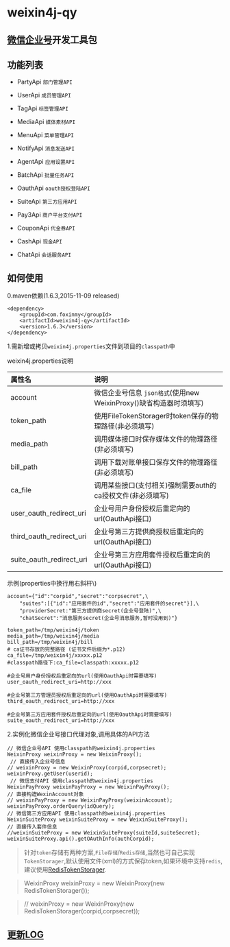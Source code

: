 weixin4j-qy
===========

[微信企业号](http://qydev.weixin.qq.com/wiki/index.php)开发工具包
---------------------------------------------------------------

功能列表
-------

  * PartyApi `部门管理API`
	
  * UserApi `成员管理API`
  
  * TagApi `标签管理API`
  
  * MediaApi `媒体素材API`
  
  * MenuApi `菜单管理API`
  
  * NotifyApi `消息发送API`
  
  * AgentApi `应用设置API`
  
  * BatchApi `批量任务API`
  
  * OauthApi `oauth授权登陆API`
  
  * SuiteApi `第三方应用API`
  
  * Pay3Api `商户平台支付API`
	
  * CouponApi `代金券API`
	
  * CashApi `现金API`
  
  * ChatApi `会话服务API`

如何使用
--------
0.maven依赖(1.6.3,2015-11-09 released)

	<dependency>
	    <groupId>com.foxinmy</groupId>
	    <artifactId>weixin4j-qy</artifactId>
	    <version>1.6.3</version>
	</dependency>
1.需新增或拷贝`weixin4j.properties`文件到项目的`classpath`中

weixin4j.properties说明

| 属性名       |       说明      |
| :---------- | :-------------- |
| account     | 微信企业号信息 `json格式`(使用new WeixinProxy()缺省构造器时须填写) |
| token_path  | 使用FileTokenStorager时token保存的物理路径(非必须填写) |
| media_path  | 调用媒体接口时保存媒体文件的物理路径(非必须填写) |
| bill_path   	| 调用下载对账单接口保存文件的物理路径(非必须填写) |
| ca_file     	| 调用某些接口(支付相关)强制需要auth的ca授权文件(非必须填写) |
| user_oauth_redirect_uri     | 企业号用户身份授权后重定向的url(OauthApi接口) |
| third_oauth_redirect_uri	  | 企业号第三方提供商授权后重定向的url(OauthApi接口) |
| suite_oauth_redirect_uri     | 企业号第三方应用套件授权后重定向的url(OauthApi接口) |

示例(properties中换行用右斜杆\\)

	account={"id":"corpid","secret":"corpsecret",\
		"suites":[{"id":"应用套件的id","secret":"应用套件的secret"}],\
		"providerSecret:"第三方提供商secret(企业号登陆)",\
		"chatSecret":"消息服务secret(企业号消息服务,暂时没用到)"}
	
	token_path=/tmp/weixin4j/token
	media_path=/tmp/weixin4j/media
	bill_path=/tmp/weixin4j/bill
	# ca证书存放的完整路径 (证书文件后缀为*.p12)
	ca_file=/tmp/weixin4j/xxxxx.p12
	#classpath路径下:ca_file=classpath:xxxxx.p12
	
	#企业号用户身份授权后重定向的url(使用OauthApi时需要填写)
	user_oauth_redirect_uri=http://xxx
	
	#企业号第三方管理员授权后重定向的url(使用OauthApi时需要填写)
	third_oauth_redirect_uri=http://xxx
	
	#企业号第三方应用套件授权后重定向的url(使用OauthApi时需要填写)
	suite_oauth_redirect_uri=http://xxx

2.实例化微信企业号接口代理对象,调用具体的API方法

	// 微信企业号API 使用classpath的weixin4j.properties
    WeixinProxy weixinProxy = new WeixinProxy();
     // 直接传入企业号信息
    // weixinProxy = new WeixinProxy(corpid,corpsecret);
    weixinProxy.getUser(userid);
     // 微信支付API 使用classpath的weixin4j.properties
    WeixinPayProxy weixinPayProxy = new WeixinPayProxy();
    // 直接构造WexinAccount对象
    // weixinPayProxy = new WeixinPayProxy(weixinAccount);
    weixinPayProxy.orderQuery(idQuery);
    // 微信第三方应用API 使用classpath的weixin4j.properties
    WeixinSuiteProxy weixinSuiteProxy = new WeixinSuiteProxy();
    // 直接传入套件信息
    //weixinSuiteProxy = new WeixinSuiteProxy(suiteId,suiteSecret);
    weixinSuiteProxy.api().getOAuthInfo(authCorpid);

> 针对`token`存储有两种方案,`File存储`/`Redis存储`,当然也可自己实现`TokenStorager`,默认使用文件(xml)的方式保存token,如果环境中支持`redis`,建议使用[RedisTokenStorager](https://github.com/foxinmy/weixin4j/wiki/%E7%94%A8redis%E4%BF%9D%E5%AD%98token).

>   WeixinProxy weixinProxy = new WeixinProxy(new RedisTokenStorager());

>   // weixinProxy = new WeixinProxy(new RedisTokenStorager(corpid,corpsecret));

[更新LOG](./CHANGE.md)
----------------------